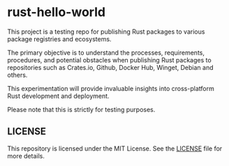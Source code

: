 # rust-hello-world

This project is a testing repo for publishing Rust packages to various package registries and ecosystems.

The primary objective is to understand the processes, requirements, procedures, and potential obstacles when publishing
Rust packages to repositories such as Crates.io, Github, Docker Hub, Winget, Debian and others.

This experimentation will provide invaluable insights into cross-platform Rust development and deployment.

Please note that this is strictly for testing purposes.

## LICENSE

This repository is licensed under the MIT License. See the [LICENSE](LICENSE) file for more details.
